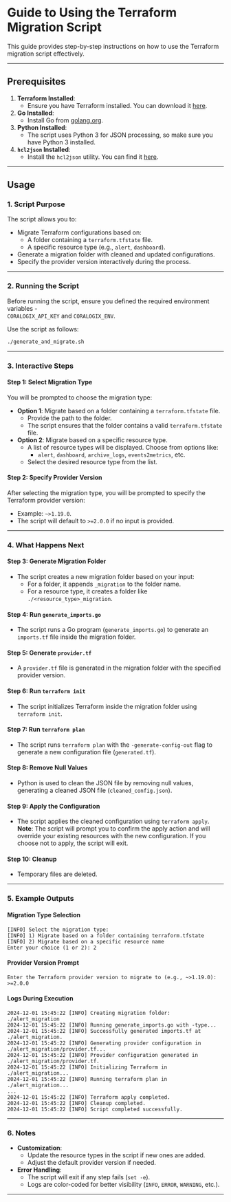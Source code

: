 # **Guide to Using the Terraform Migration Script**

This guide provides step-by-step instructions on how to use the Terraform migration script effectively.

---

## **Prerequisites**
1. **Terraform Installed**:
   - Ensure you have Terraform installed. You can download it [here](https://www.terraform.io/downloads).
2. **Go Installed**:
   - Install Go from [golang.org](https://golang.org/dl/).
3. **Python Installed**:
   - The script uses Python 3 for JSON processing, so make sure you have Python 3 installed.
4. **`hcl2json` Installed**:
   - Install the `hcl2json` utility. You can find it [here](https://github.com/tmccombs/hcl2json).

---

## **Usage**

### **1. Script Purpose**
The script allows you to:
- Migrate Terraform configurations based on:
   - A folder containing a `terraform.tfstate` file.
   - A specific resource type (e.g., `alert`, `dashboard`).
- Generate a migration folder with cleaned and updated configurations.
- Specify the provider version interactively during the process.

---

### **2. Running the Script**
Before running the script, ensure you defined the required environment variables -  
`CORALOGIX_API_KEY` and `CORALOGIX_ENV`.

Use the script as follows:
```bash
./generate_and_migrate.sh
```

---

### **3. Interactive Steps**

#### **Step 1: Select Migration Type**
You will be prompted to choose the migration type:
- **Option 1**: Migrate based on a folder containing a `terraform.tfstate` file.
   - Provide the path to the folder.
   - The script ensures that the folder contains a valid `terraform.tfstate` file.
- **Option 2**: Migrate based on a specific resource type.
   - A list of resource types will be displayed. Choose from options like:
      - `alert`, `dashboard`, `archive_logs`, `events2metrics`, etc.
   - Select the desired resource type from the list.

#### **Step 2: Specify Provider Version**
After selecting the migration type, you will be prompted to specify the Terraform provider version:
- Example: `~>1.19.0`.
- The script will default to `>=2.0.0` if no input is provided.

---

### **4. What Happens Next**

#### **Step 3: Generate Migration Folder**
- The script creates a new migration folder based on your input:
   - For a folder, it appends `_migration` to the folder name.
   - For a resource type, it creates a folder like `./<resource_type>_migration`.

#### **Step 4: Run `generate_imports.go`**
- The script runs a Go program (`generate_imports.go`) to generate an `imports.tf` file inside the migration folder.

#### **Step 5: Generate `provider.tf`**
- A `provider.tf` file is generated in the migration folder with the specified provider version.

#### **Step 6: Run `terraform init`**
- The script initializes Terraform inside the migration folder using `terraform init`.

#### **Step 7: Run `terraform plan`**
- The script runs `terraform plan` with the `-generate-config-out` flag to generate a new configuration file (`generated.tf`).

#### **Step 8: Remove Null Values**
- Python is used to clean the JSON file by removing null values, generating a cleaned JSON file (`cleaned_config.json`).

#### **Step 9: Apply the Configuration**
- The script applies the cleaned configuration using `terraform apply`.
**Note**: The script will prompt you to confirm the apply action and will override your existing resources with the new configuration. 
If you choose not to apply, the script will exit.

#### **Step 10: Cleanup**
- Temporary files are deleted.

---

### **5. Example Outputs**

#### **Migration Type Selection**
```plaintext
[INFO] Select the migration type:
[INFO] 1) Migrate based on a folder containing terraform.tfstate
[INFO] 2) Migrate based on a specific resource name
Enter your choice (1 or 2): 2
```

#### **Provider Version Prompt**
```plaintext
Enter the Terraform provider version to migrate to (e.g., ~>1.19.0): >=2.0.0
```

#### **Logs During Execution**
```plaintext
2024-12-01 15:45:22 [INFO] Creating migration folder: ./alert_migration
2024-12-01 15:45:22 [INFO] Running generate_imports.go with -type...
2024-12-01 15:45:22 [INFO] Successfully generated imports.tf at ./alert_migration.
2024-12-01 15:45:22 [INFO] Generating provider configuration in ./alert_migration/provider.tf...
2024-12-01 15:45:22 [INFO] Provider configuration generated in ./alert_migration/provider.tf.
2024-12-01 15:45:22 [INFO] Initializing Terraform in ./alert_migration...
2024-12-01 15:45:22 [INFO] Running terraform plan in ./alert_migration...
...
2024-12-01 15:45:22 [INFO] Terraform apply completed.
2024-12-01 15:45:22 [INFO] Cleanup completed.
2024-12-01 15:45:22 [INFO] Script completed successfully.
```

---

### **6. Notes**
- **Customization**:
   - Update the resource types in the script if new ones are added.
   - Adjust the default provider version if needed.
- **Error Handling**:
   - The script will exit if any step fails (`set -e`).
   - Logs are color-coded for better visibility (`INFO`, `ERROR`, `WARNING`, etc.).

---